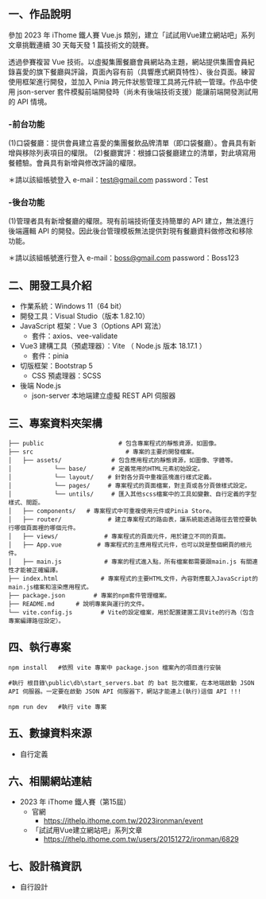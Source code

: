 ## 一、作品說明
參加 2023 年 iThome 鐵人賽 Vue.js 類別，建立「試試用Vue建立網站吧」系列文章挑戰連續 30 天每天發 1 篇技術文的競賽。

透過參賽複習 Vue 技術。以虛擬集團餐廳會員網站為主題，網站提供集團會員紀錄喜愛的旗下餐廳與評論，頁面內容有前（具響應式網頁特性）、後台頁面。練習使用框架進行開發，並加入 Pinia 跨元件狀態管理工具將元件統一管理。作品中使用 json-server 套件模擬前端開發時（尚未有後端技術支援）能讓前端開發測試用的 API 情境。

### -前台功能
(1)口袋餐廳：提供會員建立喜愛的集團餐飲品牌清單（即口袋餐廳）。會員具有新增與移除列表項目的權限。
(2)餐廳實評：根據口袋餐廳建立的清單，對此填寫用餐體驗。會員具有新增與修改評論的權限。

＊請以該組帳號登入
    e-mail：test@gmail.com
    password：Test

### -後台功能
(1)管理者具有新增餐廳的權限。現有前端技術僅支持簡單的 API 建立，無法進行後端邏輯 API 的開發。因此後台管理模板無法提供對現有餐廳資料做修改和移除功能。

＊請以該組帳號進行登入
    e-mail：boss@gmail.com
    password：Boss123

## 二、開發工具介紹
- 作業系統：Windows 11（64 bit）
- 開發工具：Visual Studio（版本 1.82.10）
- JavaScript 框架：Vue 3（Options API 寫法）
  - 套件：axios、vee-validate
- Vue3 建構工具（預處理器）：Vite （ Node.js 版本 18.17.1 ）
  - 套件：pinia
- 切版框架：Bootstrap 5
  - CSS 預處理器：SCSS
- 後端 Node.js 
  - json-server 本地端建立虛擬 REST API 伺服器

## 三、專案資料夾架構
```
├── public                     # 包含專案程式的靜態資源，如圖像。
├── src                          # 專案的主要的開發檔案。
│   ├── assets/              # 包含應用程式的靜態資源，如圖像、字體等。
│            └── base/       # 定義常用的HTML元素初始設定。
│            └── layout/    # 針對各分頁中重複區塊進行樣式定義。
│            └── pages/     # 專案程式的頁面檔案，對主頁或各分頁做樣式設定。
│            └── untils/     # 匯入其他scss檔案中的工具如變數、自行定義的字型樣式、間距。
│   ├── components/   # 專案程式中可重複使用元件或Pinia Store。
│   ├── router/             # 建立專案程式的路由表，讓系統能透過路徑去管控要執行哪個頁面裡的哪個元件。
│   ├── views/             # 專案程式的頁面元件，用於建立不同的頁面。
│   ├── App.vue          # 專案程式的主應用程式元件，也可以說是整個網頁的根元件。
│   ├── main.js            # 專案的程式進入點，所有檔案都需要跟main.js 有關連性才能被正確編譯。
├── index.html            # 專案程式的主要HTML文件，內容對應載入JavaScript的main.js檔案和渲染應用程式。
├── package.json        # 專案的npm套件管理檔案。
├── README.md      # 說明專案與運行的文件。
└── vite.config.js        # Vite的設定檔案，用於配置建置工具Vite的行為（包含專案編譯路徑設定）。
```

## 四、執行專案
```
npm install   #依照 vite 專案中 package.json 檔案內的項目進行安裝

#執行 根目錄\public\db\start_servers.bat 的 bat 批次檔案，在本地端啟動 JSON API 伺服器。一定要在啟動 JSON API 伺服器下，網站才能連上(執行)這個 API !!!

npm run dev   #執行 vite 專案
```

## 五、數據資料來源
- 自行定義

## 六、相關網站連結
- 2023 年 iThome 鐵人賽（第15屆）
  - 官網
    - https://ithelp.ithome.com.tw/2023ironman/event
  - 「試試用Vue建立網站吧」系列文章
    - https://ithelp.ithome.com.tw/users/20151272/ironman/6829

## 七、設計稿資訊
- 自行設計
